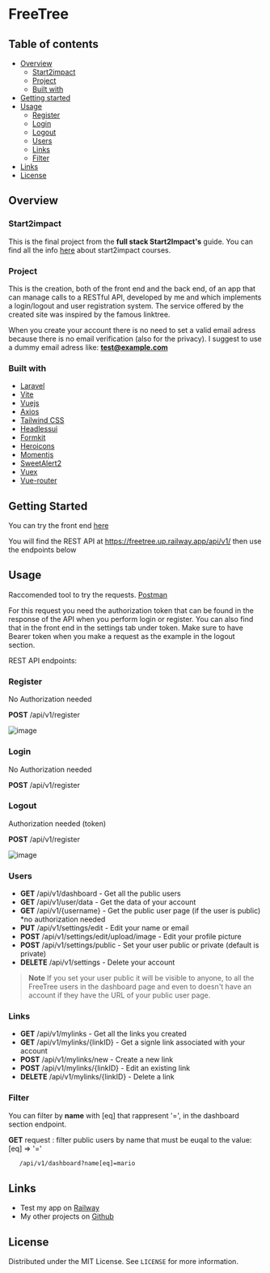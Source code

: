 # FreeTree

## Table of contents

-   [Overview](#overview)
    -   [Start2impact](#Start2impact)
    -   [Project](#Project)
    -   [Built with](#built-with)
-   [Getting started](#Getting-started)
-   [Usage](#Usage)
    -   [Register](#Register)
    -   [Login](#Log-in)
    -   [Logout](#Log-out)
    -   [Users](#Users)
    -   [Links](#Links)
    -   [Filter](#Filter)
-   [Links](#Links)
-   [License](#License)

## Overview

### Start2impact

This is the final project from the **full stack Start2Impact's** guide.
You can find all the info [here](https://www.start2impact.it/percorsi/) about start2impact courses.

### Project

This is the creation, both of the front end and the back end, of an app that can manage calls to a RESTful API, developed by me and which implements a login/logout and user registration system.
The service offered by the created site was inspired by the famous linktree.

When you create your account there is no need to set a valid email adress because there is no email verification (also for the privacy).
I suggest to use a dummy email adress like: **test@example.com**

### Built with

-   [Laravel](https://laravel.com/)
-   [Vite](https://vitejs.dev/)
-   [Vuejs](https://vuejs.org/)
-   [Axios](https://axios-http.com/)
-   [Tailwind CSS](https://tailwindcss.com/)
-   [Headlessui](https://headlessui.com/)
-   [Formkit](https://formkit.com/)
-   [Heroicons](https://heroicons.com/)
-   [Momentjs](https://momentjs.com/timezone/)
-   [SweetAlert2](https://sweetalert2.github.io/)
-   [Vuex](https://vuex.vuejs.org/)
-   [Vue-router](https://router.vuejs.org/)

## Getting Started

You can try the front end [here](https://freetree.up.railway.app)

You will find the REST API at https://freetree.up.railway.app/api/v1/ then use the endpoints below

## Usage

Raccomended tool to try the requests. [Postman](https://www.postman.com/)

For this request you need the authorization token that can be found in the response of the API when you perform login or register. You can also find that in the front end in the settings tab under token.
Make sure to have Bearer token when you make a request as the example in the logout section.

REST API endpoints:

### Register

No Authorization needed

**POST** /api/v1/register

![image](https://user-images.githubusercontent.com/83363396/208458842-ace09fd7-1bd7-45a8-be78-d5d3a98ddebf.png)


### Login

No Authorization needed

**POST** /api/v1/register

### Logout

Authorization needed (token)

**POST** /api/v1/register

![image](https://user-images.githubusercontent.com/83363396/208459476-0356297f-c022-4acd-8389-d8b48a036c45.png)


### Users

-   **GET** /api/v1/dashboard - Get all the public users
-   **GET** /api/v1/user/data - Get the data of your account
-   **GET** /api/v1/{username} - Get the public user page (if the user is public) \*no authorization needed
-   **PUT** /api/v1/settings/edit - Edit your name or email
-   **POST** /api/v1/settings/edit/upload/image - Edit your profile picture
-   **POST** /api/v1/settings/public - Set your user public or private (default is private)
-   **DELETE** /api/v1/settings - Delete your account

> **Note**
> If you set your user public it will be visible to anyone, to all the FreeTree users in the dashboard page and even to doesn't have an account if they have the URL of your public user page.

### Links

-   **GET** /api/v1/mylinks - Get all the links you created
-   **GET** /api/v1/mylinks/{linkID} - Get a signle link associated with your account
-   **POST** /api/v1/mylinks/new - Create a new link
-   **POST** /api/v1/mylinks/{linkID} - Edit an existing link
-   **DELETE** /api/v1/mylinks/{linkID} - Delete a link

### Filter

You can filter by **name** with [eq] that rappresent '=', in the dashboard section endpoint.

**GET** request : filter public users by name that must be euqal to the value: [eq] => '='

```sh
   /api/v1/dashboard?name[eq]=mario
```

## Links

-   Test my app on [Railway](https://freetree.up.railway.app)
-   My other projects on [Github](https://github.com/emptinxss)

## License

Distributed under the MIT License. See `LICENSE` for more information.
